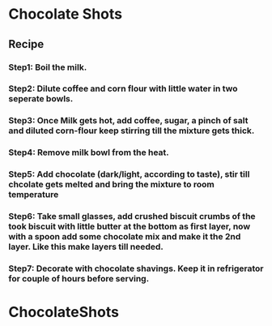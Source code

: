 # Chocolate Shots
## Recipe
### Step1: Boil the milk.
### Step2: Dilute coffee and corn flour with little water in two seperate bowls.
### Step3: Once Milk gets hot, add coffee, sugar, a pinch of salt and diluted corn-flour keep stirring till the mixture gets thick.
### Step4: Remove milk bowl from the heat.
### Step5: Add chocolate (dark/light, according to taste), stir till chcolate gets melted and bring the mixture to room temperature
### Step6: Take small glasses, add crushed biscuit crumbs of the took biscuit with little butter at the bottom as first layer, now with a spoon add some chocolate mix and make it the 2nd layer. Like this make layers till needed.
### Step7: Decorate with chocolate shavings. Keep it in refrigerator for couple of hours before serving.


# ChocolateShots
